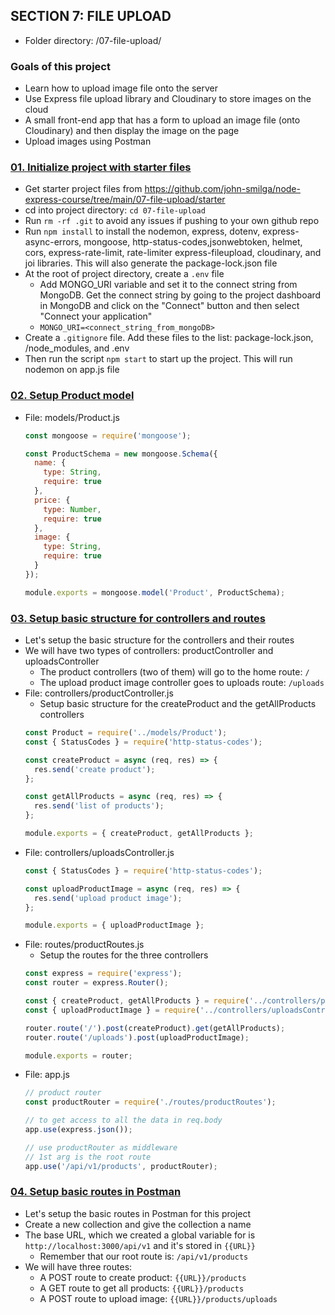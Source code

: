 ## SECTION 7: FILE UPLOAD
- Folder directory: /07-file-upload/

### Goals of this project
- Learn how to upload image file onto the server
- Use Express file upload library and Cloudinary to store images on the cloud
- A small front-end app that has a form to upload an image file (onto Cloudinary) and then display the image on the page
- Upload images using Postman

### [01. Initialize project with starter files]()
- Get starter project files from https://github.com/john-smilga/node-express-course/tree/main/07-file-upload/starter
- cd into project directory: `cd 07-file-upload`
- Run `rm -rf .git` to avoid any issues if pushing to your own github repo
- Run `npm install` to install the nodemon, express, dotenv, express-async-errors, mongoose, http-status-codes,jsonwebtoken, helmet, cors, express-rate-limit, rate-limiter express-fileupload, cloudinary, and joi libraries. This will also generate the package-lock.json file
- At the root of project directory, create a `.env` file
  - Add MONGO_URI variable and set it to the connect string from MongoDB. Get the connect string by going to the project dashboard in MongoDB and click on the "Connect" button and then select "Connect your application"
  - `MONGO_URI=<connect_string_from_mongoDB>`
- Create a `.gitignore` file. Add these files to the list: package-lock.json, /node_modules, and .env
- Then run the script `npm start` to start up the project. This will run nodemon on app.js file

### [02. Setup Product model]()
- File: models/Product.js
  ```js
  const mongoose = require('mongoose');

  const ProductSchema = new mongoose.Schema({
    name: {
      type: String,
      require: true
    },
    price: {
      type: Number,
      require: true
    },
    image: {
      type: String,
      require: true
    }
  });

  module.exports = mongoose.model('Product', ProductSchema);
  ```

### [03. Setup basic structure for controllers and routes]()
- Let's setup the basic structure for the controllers and their routes
- We will have two types of controllers: productController and uploadsController
  - The product controllers (two of them) will go to the home route: `/`
  - The upload product image controller goes to uploads route: `/uploads`
- File: controllers/productController.js
  - Setup basic structure for the createProduct and the getAllProducts controllers
  ```js
  const Product = require('../models/Product');
  const { StatusCodes } = require('http-status-codes');

  const createProduct = async (req, res) => {
    res.send('create product');
  };

  const getAllProducts = async (req, res) => {
    res.send('list of products');
  };

  module.exports = { createProduct, getAllProducts };
  ```
- File: controllers/uploadsController.js
  ```js
  const { StatusCodes } = require('http-status-codes');

  const uploadProductImage = async (req, res) => {
    res.send('upload product image');
  };

  module.exports = { uploadProductImage };
  ```
- File: routes/productRoutes.js
  - Setup the routes for the three controllers
  ```js
  const express = require('express');
  const router = express.Router();

  const { createProduct, getAllProducts } = require('../controllers/productController');
  const { uploadProductImage } = require('../controllers/uploadsController');

  router.route('/').post(createProduct).get(getAllProducts);
  router.route('/uploads').post(uploadProductImage);

  module.exports = router;
  ```
- File: app.js
  ```js
  // product router
  const productRouter = require('./routes/productRoutes');

  // to get access to all the data in req.body
  app.use(express.json());

  // use productRouter as middleware
  // 1st arg is the root route
  app.use('/api/v1/products', productRouter);
  ```

### [04. Setup basic routes in Postman]()
- Let's setup the basic routes in Postman for this project
- Create a new collection and give the collection a name
- The base URL, which we created a global variable for is `http://localhost:3000/api/v1` and it's stored in `{{URL}}`
  - Remember that our root route is: `/api/v1/products`
- We will have three routes:
  - A POST route to create product: `{{URL}}/products`
  - A GET route to get all products: `{{URL}}/products`
  - A POST route to upload image: `{{URL}}/products/uploads`